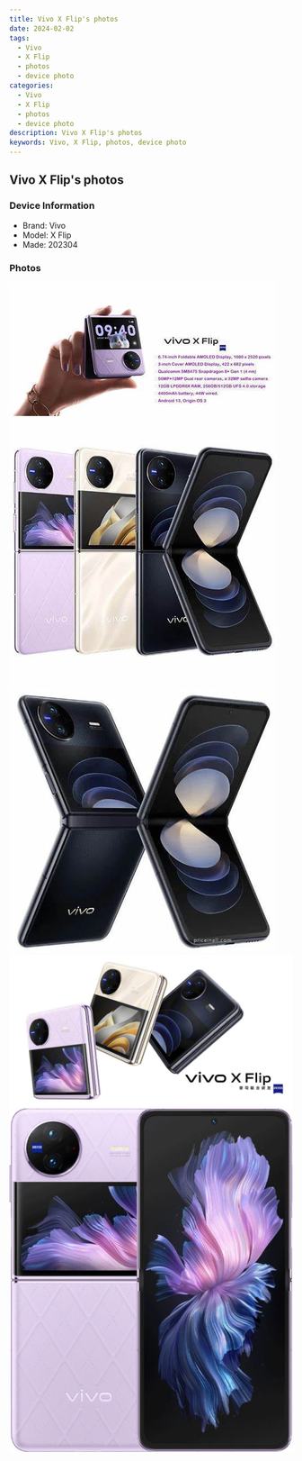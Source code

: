 ```yaml
---
title: Vivo X Flip's photos
date: 2024-02-02
tags: 
  - Vivo
  - X Flip
  - photos
  - device photo
categories: 
  - Vivo
  - X Flip
  - photos
  - device photo
description: Vivo X Flip's photos
keywords: Vivo, X Flip, photos, device photo
---
```


## Vivo X Flip's photos

### Device Information

- Brand: Vivo
- Model: X Flip
- Made: 202304

### Photos

![/images/best-assets/devices/vivo/vivo-x-flip/1.jpg](/images/best-assets/devices/vivo/vivo-x-flip/1.jpg)
![/images/best-assets/devices/vivo/vivo-x-flip/2.jpg](/images/best-assets/devices/vivo/vivo-x-flip/2.jpg)
![/images/best-assets/devices/vivo/vivo-x-flip/3.jpg](/images/best-assets/devices/vivo/vivo-x-flip/3.jpg)
![/images/best-assets/devices/vivo/vivo-x-flip/4.jpg](/images/best-assets/devices/vivo/vivo-x-flip/4.jpg)
![/images/best-assets/devices/vivo/vivo-x-flip/5.jpg](/images/best-assets/devices/vivo/vivo-x-flip/5.jpg)
